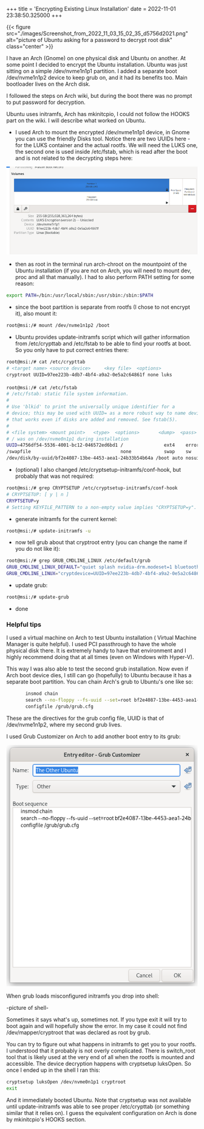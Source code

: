 +++
title = 'Encrypting Existing Linux Installation'
date = 2022-11-01 23:38:50.325000
+++

{{< figure src="./images/Screenshot_from_2022_11_03_15_02_35_d5756d2021.png" alt="picture of Ubuntu asking for a password to decrypt root disk" class="center" >}}

I have an Arch (Gnome) on one physical disk and Ubuntu on another. At some point I decided to encrypt the Ubuntu installation.
Ubuntu was just sitting on a simple /dev/nvme1n1p1 partition. I added a separate boot /dev/nvme1n1p2 device to keep grub on, and it had its benefits too. Main bootloader lives on the Arch disk.

I followed the steps on Arch wiki, but during the boot there was no prompt to put password for decryption.

Ubuntu uses initramfs, Arch has mkinitcpio, I could not follow the HOOKS part on the wiki. I will describe what worked on Ubuntu.

 - I used Arch to mount the encrypted /dev/nvme1n1p1 device, in Gnome you can use the friendly Disks tool. Notice there are two UUIDs here - for the LUKS container and the actual rootfs. We will need the LUKS one, the second one is used inside /etc/fstab, which is read after the boot and is not related to the decrypting steps here:
 
![Screenshot from 2022-10-29 21-39-27.png](./images/Screenshot_from_2022_10_29_21_39_27_8b7f5b2804.png)

- then as root in the terminal run arch-chroot on the mountpoint of the Ubuntu installation (if you are not on Arch, you will need to mount dev, proc and all that manually). I had to also perform PATH setting for some reason:

```bash
export PATH=/bin:/usr/local/sbin:/usr/sbin:/sbin:$PATH
```

- since the boot partition is separate from rootfs (I chose to not encrypt it), also mount it:

```bash
root@msi:/# mount /dev/nvme1n1p2 /boot
```

- Ubuntu provides update-initramfs script which will gather information from /etc/crypttab and /etc/fstab to be able to find your rootfs at boot. So you only have to put correct entries there:

```bash
root@msi:/# cat /etc/crypttab 
# <target name>	<source device>		<key file>	<options>
cryptroot UUID=97ee223b-4db7-4bf4-a9a2-0e5a2c64861f none luks

root@msi:/# cat /etc/fstab 
# /etc/fstab: static file system information.
#
# Use 'blkid' to print the universally unique identifier for a
# device; this may be used with UUID= as a more robust way to name devices
# that works even if disks are added and removed. See fstab(5).
#
# <file system> <mount point>   <type>  <options>       <dump>  <pass>
# / was on /dev/nvme0n1p1 during installation
UUID=4756df54-5536-4001-bc12-046572ed6bd1 /               ext4    errors=remount-ro 0       1
/swapfile                                 none            swap    sw              0       0
/dev/disk/by-uuid/bf2e4087-13be-4453-aea1-24b33b54b64a /boot auto nosuid,nodev,nofail,x-gvfs-show 0 0
```

- (optional) I also changed /etc/cryptsetup-initramfs/conf-hook, but probably that was not required:

```bash
root@msi:/# grep CRYPTSETUP /etc/cryptsetup-initramfs/conf-hook
# CRYPTSETUP: [ y | n ]
CRYPTSETUP=y
# Setting KEYFILE_PATTERN to a non-empty value implies "CRYPTSETUP=y".
```

- generate initramfs for the current kernel:

```bash
root@msi:/# update-initramfs -u
```

- now tell grub about that cryptroot entry (you can change the name if you do not like it):

```bash
root@msi:/# grep GRUB_CMDLINE_LINUX /etc/default/grub
GRUB_CMDLINE_LINUX_DEFAULT="quiet splash nvidia-drm.modeset=1 bluetooth.disable_ertm=1"
GRUB_CMDLINE_LINUX="cryptdevice=UUID=97ee223b-4db7-4bf4-a9a2-0e5a2c64861f:cryptroot root=/dev/mapper/cryptroot"
```

- update grub:

```bash
root@msi:/# update-grub
```

- done

### Helpful tips

I used a virtual machine on Arch to test Ubuntu installation ( Virtual Machine Manager is quite helpful). I used PCI passthrough to have the whole physical disk there. It is extremely handy to have that environment and I highly recommend doing that at all times (even on Windows with Hyper-V).

This way I was also able to test the second grub installation. Now even if Arch boot device dies, I still can go (hopefully) to Ubuntu because it has a separate boot partition. You can chain Arch's grub to Ubuntu's one like so:

```bash
       insmod chain
       search --no-floppy --fs-uuid --set=root bf2e4087-13be-4453-aea1-24b33b54b64a
       configfile /grub/grub.cfg
```

These are the directives for the grub config file, UUID is that of /dev/nvme1n1p2, where my second grub lives.

I used Grub Customizer on Arch to add another boot entry to its grub:

![Screenshot from 2022-11-01 23-47-53.png](./images/Screenshot_from_2022_11_01_23_47_53_e58058e5a4.png)

When grub loads misconfigured initramfs you drop into shell:

-picture of shell-

Sometimes it says what's up, sometimes not. If you type exit it will try to boot again and will hopefully show the error. In my case it could not find /dev/mapper/cryptroot that was declared as root by grub.

You can try to figure out what happens in initramfs to get you to your rootfs. I understood that it probably is not overly complicated. There is switch_root tool that is likely used at the very end of all when the rootfs is mounted and accessible. The device decryption happens with cryptsetup luksOpen. So once I ended up in the shell I ran this:

```bash
cryptsetup luksOpen /dev/nvme0n1p1 cryptroot
exit
```

And it immediately booted Ubuntu. Note that cryptsetup was not available until update-initramfs was able to see proper /etc/crypttab (or something similar that it relies on). I guess the equivalent configuration on Arch is done by mkinitcpio's HOOKS section.